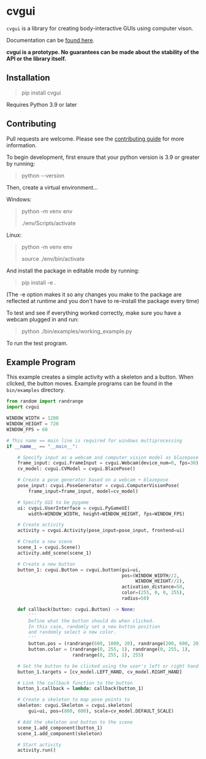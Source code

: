 # cvgui

`cvgui` is a library for creating body-interactive GUIs using computer
vison.

Documentation can be [found here](https://mitchellss.github.io/cvgui).


**cvgui is a prototype. No guarantees can
be made about the stability of the API or the library itself.**


## Installation

> pip install cvgui

Requires Python 3.9 or later

## Contributing

Pull requests are welcome. Please see the [contributing guide](CONTRIBUTING.md) for more information.

To begin development, first ensure that your python version is 3.9 or greater by running:
> python --version

Then, create a virtual environment...

Windows:

> python -m venv env
>
> ./env/Scripts/activate

Linux:

> python -m venv env
>
> source ./env/bin/activate

And install the package in editable mode by running:

> pip install -e .

(The -e option makes it so any changes you make to the package are reflected
at runtime and you don't have to re-install the package every time)

To test and see if everything worked correctly, make sure you have a webcam plugged in and run:

> python ./bin/examples/working_example.py

To run the test program.

## Example Program

This example creates a simple activity with a skeleton and a button.
When clicked, the button moves. Example programs can be found in the
`bin/examples` directory.

```python
from random import randrange
import cvgui

WINDOW_WIDTH = 1280
WINDOW_HEIGHT = 720
WINDOW_FPS = 60

# This name == main line is required for windows multiprocessing
if __name__ == "__main__":

    # Specify input as a webcam and computer vision model as blazepose
    frame_input: cvgui.FrameInput = cvgui.Webcam(device_num=0, fps=30)
    cv_model: cvgui.CVModel = cvgui.BlazePose()

    # Create a pose generator based on a webcam + blazepose
    pose_input: cvgui.PoseGenerator = cvgui.ComputerVisionPose(
        frame_input=frame_input, model=cv_model)

    # Specify GUI to be pygame
    ui: cvgui.UserInterface = cvgui.PyGameUI(
        width=WINDOW_WIDTH, height=WINDOW_HEIGHT, fps=WINDOW_FPS)

    # Create activity
    activity = cvgui.Activity(pose_input=pose_input, frontend=ui)

    # Create a new scene
    scene_1 = cvgui.Scene()
    activity.add_scene(scene_1)

    # Create a new button
    button_1: cvgui.Button = cvgui.button(gui=ui,
                                          pos=(WINDOW_WIDTH//2,
                                               WINDOW_HEIGHT//2),
                                          activation_distance=50,
                                          color=(255, 0, 0, 255),
                                          radius=50)

    def callback(button: cvgui.Button) -> None:
        '''
        Define what the button should do when clicked.
        In this case, randomly set a new button position
        and randomly select a new color.
        '''
        button.pos = (randrange(600, 1000, 20), randrange(200, 600, 20))
        button.color = (randrange(0, 255, 1), randrange(0, 255, 1),
                        randrange(0, 255, 1), 255)

    # Set the button to be clicked using the user's left or right hand
    button_1.targets = [cv_model.LEFT_HAND, cv_model.RIGHT_HAND]

    # Link the callback function to the button
    button_1.callback = lambda: callback(button_1)

    # Create a skeleton to map pose points to
    skeleton: cvgui.Skeleton = cvgui.skeleton(
        gui=ui, pos=(800, 600), scale=cv_model.DEFAULT_SCALE)

    # Add the skeleton and button to the scene
    scene_1.add_component(button_1)
    scene_1.add_component(skeleton)

    # Start activity
    activity.run()
```
